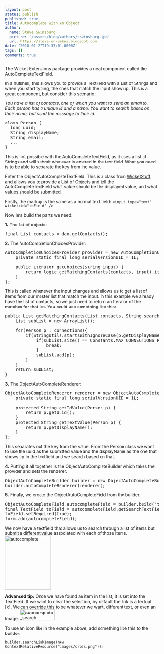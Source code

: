 ```yaml
---
layout: post
status: publish
published: true
title: Autocomplete with an Object
author:
  name: Steve Swinsburg
  picture: '/assets/blog/authors/sswinsburg.jpg'
  url: https://steve-on-sakai.blogspot.com
date: '2010-01-27T19:37:01.0000Z'
tags: []
comments: true
---
```

The Wicket Extensions package provides a neat component called the AutoCompleteTextField.

In a nutshell, this allows you to provide a TextField with a List of Strings and when you start typing, the ones that match the input show up. This is a great component, but consider this scenario:

<em>You have a list of contacts, one of which you want to send an email to. Each person has a unique id and a name. You want to search based on their name, but send the message to their id.</em>

<pre>
class Person {
  long uuid;
  String displayName;
  String email;
  ...
}</pre>
This is not possible with the AutoCompleteTextField, as it uses a list of Strings and will submit whatever is entered in the text field.
What you need is to be able to separate the key from the value.

Enter the ObjectAutoCompleteTextField. This is a class from <a href="http://wicketstuff.org/confluence/display/STUFFWEB/Home">WicketStuff</a> and allows you to provide a List of Objects and tell the AutoCompleteTextField what value should be the displayed value, and what values should be submitted.

Firstly, the markup is the same as a normal text field:
<code>&lt;input type="text" wicket:id="toField" /&gt;</code>

Now lets build the parts we need:

<strong>1.</strong> The list of objects:

<pre>
final List contacts = dao.getContacts();
</pre>
<strong>2.</strong> The AutoCompletionChoicesProvider:

<pre>
AutoCompletionChoicesProvider provider = new AutoCompletionChoicesProvider() {
	private static final long serialVersionUID = 1L;

	public Iterator getChoices(String input) {
		return logic.getMatchingContacts(contacts, input).iterator();
	}
};
</pre>
This is called whenever the input changes and allows us to get a list of items from our master list that match the input. In this example we already have the list of contacts, so we just need to return an Iterator of the matches for that list. You could use something like this:

<pre>
public List getMatchingContacts(List contacts, String search) {
	List subList = new ArrayList();

	for(Person p : connections){
		if(StringUtils.startsWithIgnoreCase(p.getDisplayName(), search)) {
			if(subList.size() == Constants.MAX_CONNECTIONS_PER_SEARCH) {
				break;
			}
			subList.add(p);
		}
	}
	return subList;
}
</pre>
<strong>3.</strong> The ObjectAutoCompleteRenderer:

<pre>
ObjectAutoCompleteRenderer renderer = new ObjectAutoCompleteRenderer(){
	private static final long serialVersionUID = 1L;

	protected String getIdValue(Person p) {
		return p.getUuid();
	}
	protected String getTextValue(Person p) {
		return p.getDisplayName();
	}
};
</pre>
This separates out the key from the value. From the Person class we want to use the uuid as the submitted value
and the displayName as the one that shows up in the textfield and we search based on that.

<strong>4.</strong> Putting it all together is the ObjectAutoCompleteBuilder which takes the provider and sets the renderer.

<pre>
ObjectAutoCompleteBuilder builder = new ObjectAutoCompleteBuilder(provider);
builder.autoCompleteRenderer(renderer);
</pre>
<strong>5.</strong> Finally, we create the ObjectAutoCompleteField from the builder.

<pre>
ObjectAutoCompleteField autocompleteField = builder.build("toField", new PropertyModel(newMessage, "to"));
final TextField toField = autocompleteField.getSearchTextField();
toField.setRequired(true);
form.add(autocompleteField);
</pre>
We now have a textfield that allows us to search through a list of items but submit a different value associated with each of those items.
<img src="https://www.mysticcoders.com/wp-content/uploads/2010/01/autocomplete.png" alt="autocomplete" width="150" height="176" class="alignnone size-full wp-image-161" />

<strong>Advanced tip:</strong>
Once we have found an item in the list, it is set into the TextField. If we want to clear the selection, by default the link is a textual [x]. We can override this to be whatever we want, different text, or even an Image.
<img src="https://www.mysticcoders.com/wp-content/uploads/2010/01/autocomplete_search.png" alt="autocomplete_search" width="113" height="36" class="alignnone size-full wp-image-162" />

To use an icon like in the example above, add something like this to the builder:

<pre>
<code>builder.searchLinkImage(new ContextRelativeResource("images/cross.png"));</code>
</pre>

